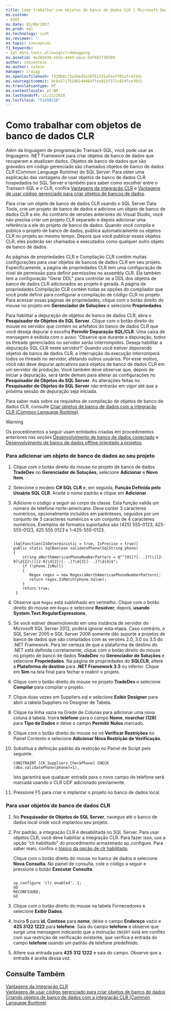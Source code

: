 ```yaml
---
title: Como trabalhar com objetos de banco de dados CLR | Microsoft Docs
ms.custom:
- SSDT
ms.date: 02/09/2017
ms.prod: sql
ms.technology: ssdt
ms.reviewer: ''
ms.topic: conceptual
f1_keywords:
- sql.data.tools.allowsqlclrdebugging
ms.assetid: 4a28d43d-eb5e-444d-aace-5df691f38709
author: stevestein
ms.author: sstein
manager: craigg
ms.openlocfilehash: f339b8c73a2bed5a36f61fd1afea7f01afc433dc
ms.sourcegitcommit: 9c6a37175296144464ffea815f371c024fce7032
ms.translationtype: HT
ms.contentlocale: pt-BR
ms.lasthandoff: 11/15/2018
ms.locfileid: "51659116"
---
```

# <a name="how-to-work-with-clr-database-objects"></a>Como trabalhar com objetos de banco de dados CLR
Além da linguagem de programação Transact\-SQL, você pode usar as linguagens .NET Framework para criar objetos de banco de dados que recuperam e atualizam dados. Objetos de banco de dados que são gravados em código gerenciado são chamados objetos de banco de dados CLR (Common Language Runtime) do SQL Server. Para obter uma explicação das vantagens de usar objetos de banco de dados CLR hospedados no SQL Server e também para saber como escolher entre o Transact\-SQL e o CLR, confira [Vantagens da integração CLR](../relational-databases/clr-integration/clr-integration-overview.md) e [Vantagens de usar código gerenciado para criar objetos de bancos de dados](https://msdn.microsoft.com/library/k2e1fb36.aspx).  
  
Para criar um objeto de banco de dados CLR usando o SQL Server Data Tools, crie um projeto de banco de dados e adicione um objeto de banco de dados CLR a ele. Ao contrário de versões anteriores do Visual Studio, você não precisa criar um projeto CLR separado e depois adicionar uma referência a ele do projeto de banco de dados. Quando você compila e publica o projeto de banco de dados, publica automaticamente os objetos CLR no projeto ao mesmo tempo. Depois que você publicar esses objetos CLR, eles poderão ser chamados e executados como qualquer outro objeto de banco de dados.  
  
As páginas de propriedades CLR e Compilação CLR contêm muitas configurações para usar objetos de bancos de dados CLR em seu projeto. Especificamente, a página de propriedades CLR tem uma configuração de nível de permissão para definir permissões no assembly CLR. Ela também tem a configuração "Gerar DDL" para controlar se a DDL dos objetos de banco de dados CLR adicionados ao projeto é gerada. A página de propriedades Compilação CLR contém todas as opções do compilador que você pode definir para configurar a compilação de código CLR no projeto. Para acessar essas páginas de propriedades, clique com o botão direito do mouse no projeto em **Gerenciador de Soluções** e selecione **Propriedades**.  
  
Para habilitar a depuração de objetos de banco de dados CLR, abra o **Pesquisador de Objetos do SQL Server**. Clique com o botão direito do mouse no servidor que contém os artefatos do banco de dados CLR que você deseja depurar e escolha **Permitir Depuração SQL/CLR**. Uma caixa de mensagem é exibida com o aviso: 'Observe que durante a depuração, todos os threads gerenciados no servidor serão interrompidos. Deseja habilitar a depuração SQL CLR neste servidor?' Quando você estiver depurando objetos de banco de dados CLR, a interrupção da execução interromperá todos os threads no servidor, afetando outros usuários. Por esse motivo, você não deve depurar aplicativos para objetos de banco de dados CLR em um servidor de produção. Você também deve observar que, depois de iniciar a depuração, será tarde demais para alterar as configurações no **Pesquisador de Objetos do SQL Server**. As alterações feitas no **Pesquisador de Objetos do SQL Server** não entrarão em vigor até que a próxima sessão de depuração seja iniciada.  
  
Para saber mais sobre os requisitos de compilação de objetos de banco de dados CLR, consulte [Criar objetos de banco de dados com a integração CLR (Common Language Runtime)](https://msdn.microsoft.com/library/ms131046.aspx).  
  
> [!WARNING]  
> Os procedimentos a seguir usam entidades criadas em procedimentos anteriores nas seções [Desenvolvimento de banco de dados conectado](../ssdt/connected-database-development.md) e [Desenvolvimento de banco de dados offline orientado a projetos](../ssdt/project-oriented-offline-database-development.md).  
  
### <a name="to-add-a-clr-database-object-to-your-project"></a>Para adicionar um objeto de banco de dados ao seu projeto  
  
1.  Clique com o botão direito do mouse no projeto de banco de dados **TradeDev** no **Gerenciador de Soluções**, selecione **Adicionar** e **Novo Item**.  
  
2.  Selecione o modelo **C# SQL CLR** e, em seguida, **Função Definida pelo Usuário SQL CLR**. Aceite o nome padrão e clique em **Adicionar**.  
  
3.  Adicione o código a seguir ao corpo da classe. Esta função valida um número de telefone norte-americano. Deve conter 3 caracteres numéricos, opcionalmente incluídos em parênteses, seguidos por um conjunto de 3 caracteres numéricos e um conjunto de 4 caracteres numéricos. Exemplos de formatos suportados são (425) 555-0123, 425-555-0123, 425 555 0123 e 1-425-555-0123.  
  
    ```  
  
    [SqlFunction(IsDeterministic = true, IsPrecise = true)]  
    public static SqlBoolean validatePhone(SqlString phone)  
    {  
        string aNorthAmericanPhoneNumberPattern = @"^[01]?[- .]?(\([2-9]\d{2}\)|[2-9]\d{2})[- .]?\d{3}[- .]?\d{4}$";  
        if (!phone.IsNull)  
        {  
           Regex regex = new Regex(aNorthAmericanPhoneNumberPattern);  
           return regex.IsMatch(phone.Value);  
        }  
        return true;  
     }  
    ```  
  
4.  Observe que `Regex` está sublinhado em vermelho. Clique com o botão direito do mouse em `Regex` e selecione **Resolver**, depois, **usando System.Text.RegularExpressions**.  
  
5.  Se você estiver desenvolvendo em uma instância de servidor do Microsoft SQL Server 2012, poderá ignorar esta etapa. Caso contrário, o SQL Server 2005 e SQL Server 2008 somente dão suporte a projetos de banco de dados que são compilados com as versões 2.0, 3.0 ou 3.5 do .NET Framework. Para ter certeza de que a plataforma de destino do .NET está definida corretamente, clique com o botão direito do mouse no projeto de banco de dados **TradeDev** no **Gerenciador de Soluções** e selecione **Propriedades**. Na página de propriedades do **SQLCLR**, altere a **Plataforma de destino** para **.NET Framework 3.5** ou inferior. Clique em **Sim** na tela final para fechar e reabrir o projeto.  
  
6.  Clique com o botão direito do mouse no projeto **TradeDev** e selecione **Compilar** para compilar o projeto.  
  
7.  Clique duas vezes em Suppliers.sql e selecione **Exibir Designer** para abrir a tabela Suppliers no Designer de Tabela.  
  
8.  Clique na linha vazia na Grade de Colunas para adicionar uma nova coluna à tabela. Insira **telefone** para o campo **Nome**, **nvarchar (128)** para **Tipo de Dados** e deixe o campo **Permitir Nulos** marcado.  
  
9. Clique com o botão direito do mouse no nó **Verificar Restrições** no Painel Contexto e selecione **Adicionar Nova Restrição de Verificação**.  
  
10. Substitua a definição padrão da restrição no Painel de Script pelo seguinte.  
  
    ```  
    CONSTRAINT [CK_Suppliers_CheckPhone] CHECK (dbo.validatePhone(phone)=1),  
    ```  
  
    Isto garantirá que qualquer entrada para o novo campo de telefone será marcada usando o CLR UDF adicionado previamente.  
  
11. Pressione F5 para criar e implantar o projeto no banco de dados local.  
  
### <a name="to-use-clr-database-objects"></a>Para usar objetos de banco de dados CLR  
  
1.  No **Pesquisador de Objetos do SQL Server**, navegue até o banco de dados local onde você implantou seu projeto.  
  
2.  Por padrão, a integração CLR é desabilitada no SQL Server. Para usar objetos CLR, você deve habilitar a integração CLR. Para fazer isso, use a opção “clr habilitado” do procedimento armazenado sp_configure. Para saber mais, confira o [tópico da opção de clr habilitado](../relational-databases/clr-integration/clr-integration-enabling.md).  
  
    Clique com o botão direito do mouse no banco de dados e selecione **Nova Consulta**. No painel de consulta, cole o código a seguir e pressione o botão **Executar Consulta**.  
  
    ```  
  
    sp_configure 'clr enabled', 1;  
    GO  
    RECONFIGURE;  
    GO  
    ```  
  
3.  Clique com o botão direito do mouse na tabela Fornecedores e selecione **Exibir Dados**.  
  
4.  Insira **5** para **id**, **Contoso** para **nome**, deixe o campo **Endereço** vazio e **425 3122 1222** para **telefone**. Saia do campo **telefone** e observe que surge uma mensagem indicando que a instrução `INSERT` está em conflito com sua restrição de verificação existente, que verifica a entrada do campo **telefone** usando um padrão de telefone predefinido.  
  
5.  Altere sua entrada para **425 312 1222** e saia do campo. Observe que a entrada é aceita dessa vez.  
  
## <a name="see-also"></a>Consulte Também  
[Vantagens da integração CLR](../relational-databases/clr-integration/clr-integration-overview.md)  
[Vantagens de usar código gerenciado para criar objetos de banco de dados](https://msdn.microsoft.com/library/k2e1fb36.aspx)  
[Criando objetos de banco de dados com a integração CLR (Common Language Runtime)](https://msdn.microsoft.com/library/ms131046.aspx)  
  
